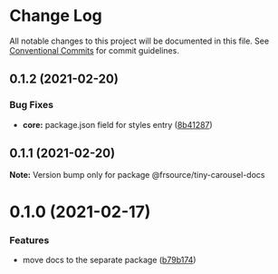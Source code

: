 # Change Log

All notable changes to this project will be documented in this file.
See [Conventional Commits](https://conventionalcommits.org) for commit guidelines.

## 0.1.2 (2021-02-20)


### Bug Fixes

* **core:** package.json field for styles entry ([8b41287](https://github.com/FRSource/tiny-carousel/commit/8b412873818cc94e6810f3247046477a53d150ed))





## 0.1.1 (2021-02-20)

**Note:** Version bump only for package @frsource/tiny-carousel-docs





# 0.1.0 (2021-02-17)


### Features

* move docs to the separate package ([b79b174](https://github.com/FRSource/tiny-carousel/commit/b79b174774e401d09ba2fd3877475741282c6eca))
